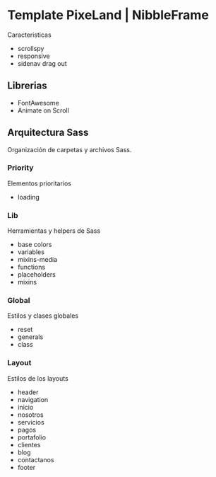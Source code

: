 # Template PixeLand | NibbleFrame
Caracteristicas
* scrollspy
* responsive
* sidenav drag out

## Librerias
* FontAwesome
* Animate on Scroll

## Arquitectura Sass
Organización de carpetas y archivos Sass.

### Priority
Elementos prioritarios
* loading

### Lib
Herramientas y helpers de Sass
* base colors
* variables
* mixins-media
* functions
* placeholders
* mixins

### Global
Estilos y clases globales
* reset
* generals
* class

### Layout
Estilos de los layouts
* header
* navigation
* inicio
* nosotros
* servicios
* pagos
* portafolio
* clientes
* blog
* contactanos
* footer